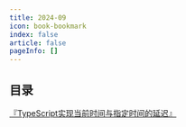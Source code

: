 ```yaml
---
title: 2024-09
icon: book-bookmark
index: false
article: false
pageInfo: []
---
```


## 目录
[『TypeScript实现当前时间与指定时间的延迟』](26701f79-3a4d-43e6-930b-02bc77711421.md)
